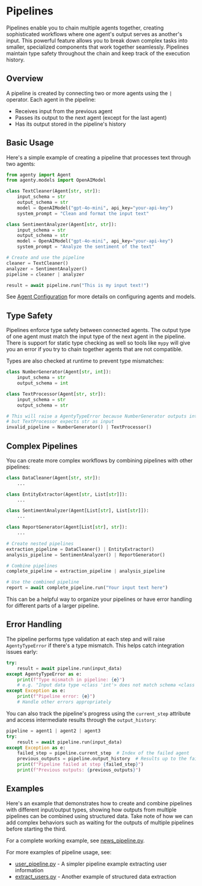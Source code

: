 # Pipelines

Pipelines enable you to chain multiple agents together, creating sophisticated workflows where one agent's output serves as another's input. This powerful feature allows you to break down complex tasks into smaller, specialized components that work together seamlessly. Pipelines maintain type safety throughout the chain and keep track of the execution history.

## Overview

A pipeline is created by connecting two or more agents using the `|` operator. Each agent in the pipeline:

-   Receives input from the previous agent
-   Passes its output to the next agent (except for the last agent)
-   Has its output stored in the pipeline's history

## Basic Usage

Here's a simple example of creating a pipeline that processes text through two agents:

```python
from agenty import Agent
from agenty.models import OpenAIModel

class TextCleaner(Agent[str, str]):
    input_schema = str
    output_schema = str
    model = OpenAIModel("gpt-4o-mini", api_key="your-api-key")
    system_prompt = "Clean and format the input text"

class SentimentAnalyzer(Agent[str, str]):
    input_schema = str
    output_schema = str
    model = OpenAIModel("gpt-4o-mini", api_key="your-api-key")
    system_prompt = "Analyze the sentiment of the text"

# Create and use the pipeline
cleaner = TextCleaner()
analyzer = SentimentAnalyzer()
pipeline = cleaner | analyzer

result = await pipeline.run("This is my input text!")
```

See [Agent Configuration](../documentation/agent_configuration.md) for more details on configuring agents and models.

## Type Safety

Pipelines enforce type safety between connected agents. The output type of one agent must match the input type of the next agent in the pipeline.
There is support for static type checking as well so tools like `mypy` will give you an error if you try to chain together agents that are not compatible.

Types are also checked at runtime to prevent type mismatches:

```python
class NumberGenerator(Agent[str, int]):
    input_schema = str
    output_schema = int

class TextProcessor(Agent[str, str]):
    input_schema = str
    output_schema = str

# This will raise a AgentyTypeError because NumberGenerator outputs int
# but TextProcessor expects str as input
invalid_pipeline = NumberGenerator() | TextProcessor()
```

## Complex Pipelines

You can create more complex workflows by combining pipelines with other pipelines:

```python
class DataCleaner(Agent[str, str]):
    ...

class EntityExtractor(Agent[str, List[str]]):
    ...

class SentimentAnalyzer(Agent[List[str], List[str]]):
    ...

class ReportGenerator(Agent[List[str], str]):
    ...

# Create nested pipelines
extraction_pipeline = DataCleaner() | EntityExtractor()
analysis_pipeline = SentimentAnalyzer() | ReportGenerator()

# Combine pipelines
complete_pipeline = extraction_pipeline | analysis_pipeline

# Use the combined pipeline
report = await complete_pipeline.run("Your input text here")
```

This can be a helpful way to organize your pipelines or have error handling for different parts of a larger pipeline.

## Error Handling

The pipeline performs type validation at each step and will raise `AgentyTypeError` if there's a type mismatch. This helps catch integration issues early:

```python
try:
    result = await pipeline.run(input_data)
except AgentyTypeError as e:
    print(f"Type mismatch in pipeline: {e}")
    # e.g. "Input data type <class 'int'> does not match schema <class 'str'>"
except Exception as e:
    print(f"Pipeline error: {e}")
    # Handle other errors appropriately
```

You can also track the pipeline's progress using the `current_step` attribute and access intermediate results through the `output_history`:

```python
pipeline = agent1 | agent2 | agent3
try:
    result = await pipeline.run(input_data)
except Exception as e:
    failed_step = pipeline.current_step  # Index of the failed agent
    previous_outputs = pipeline.output_history  # Results up to the failure
    print(f"Pipeline failed at step {failed_step}")
    print(f"Previous outputs: {previous_outputs}")
```

## Examples

Here's an example that demonstrates how to create and combine pipelines with different input/output types, showing how outputs from multiple pipelines can be combined using structured data.
Take note of how we can add complex behaviors such as waiting for the outputs of multiple pipelines before starting the third.

For a complete working example, see [news_pipeline.py](https://github.com/jonchun/agenty/blob/main/examples/news_pipeline.py).

For more examples of pipeline usage, see:

-   [user_pipeline.py](https://github.com/jonchun/agenty/blob/main/examples/user_pipeline.py) - A simpler pipeline example extracting user information
-   [extract_users.py](https://github.com/jonchun/agenty/blob/main/examples/extract_users.py) - Another example of structured data extraction
